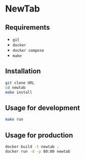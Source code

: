 # NewTab

## Requirements

- `git`
- `docker`
- `docker compose`
- `make`

## Installation

```bash
git clone URL
cd newtab
make install
```

## Usage for development

```bash
make run
```

## Usage for production

```bash
docker build -t newtab .
docker run -d -p 80:80 newtab
```
